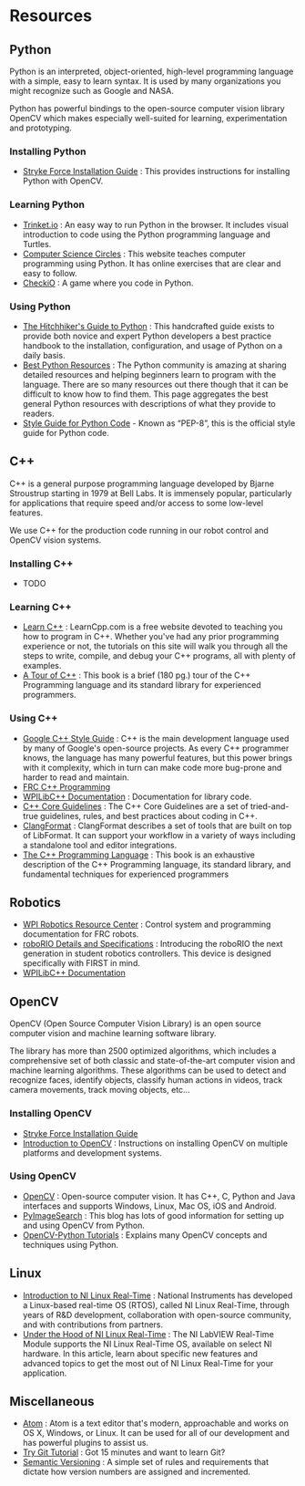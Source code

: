 # Resources

## Python

Python is an interpreted, object-oriented, high-level programming language with a simple, easy to learn syntax. It is used by many organizations you might recognize such as Google and NASA.

Python has powerful bindings to the open-source computer vision library OpenCV which makes especially well-suited for learning, experimentation and prototyping.

### Installing Python

- [Stryke Force Installation Guide](tools.md) : This provides instructions for installing Python with OpenCV.

### Learning Python

- [Trinket.io](https://trinket.io) : An easy way to run Python in the browser. It includes visual introduction to code using the Python programming language and Turtles.
- [Computer Science Circles](http://cscircles.cemc.uwaterloo.ca/) : This website teaches computer programming using Python. It has online exercises that are clear and easy to follow.
- [CheckiO](https://checkio.org) : A game where you code in Python.

### Using Python

- [The Hitchhiker's Guide to Python](http://docs.python-guide.org/en/latest/#getting-started) : This handcrafted guide exists to provide both novice and expert Python developers a best practice handbook to the installation, configuration, and usage of Python on a daily basis.
- [Best Python Resources](https://www.fullstackpython.com/best-python-resources.html) : The Python community is amazing at sharing detailed resources and helping beginners learn to program with the language. There are so many resources out there though that it can be difficult to know how to find them. This page aggregates the best general Python resources with descriptions of what they provide to readers.
- [Style Guide for Python Code](https://www.python.org/dev/peps/pep-0008/) - Known as “PEP-8”, this is the official style guide for Python code.

## C++

C++ is a general purpose programming language developed by Bjarne Stroustrup starting in 1979 at Bell Labs. It is immensely popular, particularly for applications that require speed and/or access to some low-level features.

We use C++ for the production code running in our robot control and OpenCV vision systems.

### Installing C++

- TODO

### Learning C++

- [Learn C++](http://www.learncpp.com/) : LearnCpp.com is a free website devoted to teaching you how to program in C++. Whether you've had any prior programming experience or not, the tutorials on this site will walk you through all the steps to write, compile, and debug your C++ programs, all with plenty of examples.
- [A Tour of C++](https://www.amazon.com/Tour-C--Depth-ebook/dp/B00F8CWGOS/ref=sr_1_1?ie=UTF8&qid=1468265595&sr=8-1&keywords=a+tour+of+c%2B%2B) : This book is a brief (180 pg.) tour of the C++ Programming language and its standard library for experienced programmers.

### Using C++

- [Google C++ Style Guide](https://google.github.io/styleguide/cppguide.html) : C++ is the main development language used by many of Google's open-source projects. As every C++ programmer knows, the language has many powerful features, but this power brings with it complexity, which in turn can make code more bug-prone and harder to read and maintain.
- [FRC C++ Programming](https://wpilib.screenstepslive.com/s/4485/m/13810)
- [WPILibC++ Documentation](http://first.wpi.edu/FRC/roborio/release/docs/cpp/index.html) : Documentation for library code.
- [C++ Core Guidelines](http://isocpp.github.io/CppCoreGuidelines/CppCoreGuidelines) : The C++ Core Guidelines are a set of tried-and-true guidelines, rules, and best practices about coding in C++.
- [ClangFormat](http://clang.llvm.org/docs/ClangFormat.html) : ClangFormat describes a set of tools that are built on top of LibFormat. It can support your workflow in a variety of ways including a standalone tool and editor integrations.
- [The C++ Programming Language](https://www.amazon.com/C-Programming-Language-4th/dp/0321563840/ref=sr_1_2?ie=UTF8&qid=1468265564&sr=8-2&keywords=the+c+programming+language+4th+edition) : This book is an exhaustive description of the C++ Programming language, its standard library, and fundamental techniques for experienced programmers

## Robotics

- [WPI Robotics Resource Center](https://wpilib.screenstepslive.com/s/4485) : Control system and programming documentation for FRC robots.
- [roboRIO Details and Specifications](https://decibel.ni.com/content/docs/DOC-30419) : Introducing the roboRIO the next generation in student robotics controllers. This device is designed specifically with FIRST in mind.
- [WPILibC++ Documentation](http://first.wpi.edu/FRC/roborio/release/docs/cpp/index.html)

## OpenCV

OpenCV (Open Source Computer Vision Library) is an open source computer vision and machine learning software library.

The library has more than 2500 optimized algorithms, which includes a comprehensive set of both classic and state-of-the-art computer vision and machine learning algorithms. These algorithms can be used to detect and recognize faces, identify objects, classify human actions in videos, track camera movements, track moving objects, etc...

### Installing OpenCV

- [Stryke Force Installation Guide](tools.md)
- [Introduction to OpenCV](http://docs.opencv.org/2.4/doc/tutorials/introduction/table_of_content_introduction/table_of_content_introduction.html#table-of-content-introduction) : Instructions on installing OpenCV on multiple platforms and development systems.

### Using OpenCV

- [OpenCV](http://opencv.org) : Open-source computer vision. It has C++, C, Python and Java interfaces and supports Windows, Linux, Mac OS, iOS and Android.
- [PyImageSearch](http://www.pyimagesearch.com) : This blog has lots of good information for setting up and using OpenCV from Python.
- [OpenCV-Python Tutorials](https://opencv-python-tutroals.readthedocs.io/en/latest/py_tutorials/py_tutorials.html) : Explains many OpenCV concepts and techniques using Python.

## Linux

- [Introduction to NI Linux Real-Time](http://www.ni.com/white-paper/14627/en/) : National Instruments has developed a Linux-based real-time OS (RTOS), called NI Linux Real-Time, through years of R&D development, collaboration with open-source community, and with contributions from partners.
- [Under the Hood of NI Linux Real-Time](http://www.ni.com/white-paper/14626/en/) : The NI LabVIEW Real-Time Module supports the NI Linux Real-Time OS, available on select NI hardware. In this article, learn about specific new features and advanced topics to get the most out of NI Linux Real-Time for your application.

## Miscellaneous

- [Atom](https://atom.io) : Atom is a text editor that's modern, approachable and works on OS X, Windows, or Linux. It can be used for all of our development and has powerful plugins to assist us.
- [Try Git Tutorial](https://try.github.io/) : Got 15 minutes and want to learn Git?
- [Semantic Versioning](http://semver.org/) : A simple set of rules and requirements that dictate how version numbers are assigned and incremented.
